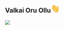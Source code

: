 <h2> Valkai Oru Ollu<img src="https://raw.githubusercontent.com/ABSphreak/ABSphreak/master/gifs/Hi.gif" width="30px"></h2>


<img align='center' src='https://i.pinimg.com/originals/60/59/0e/60590e723c4d4cf71bb71e94157a83f7.gif' width='200px"'>

